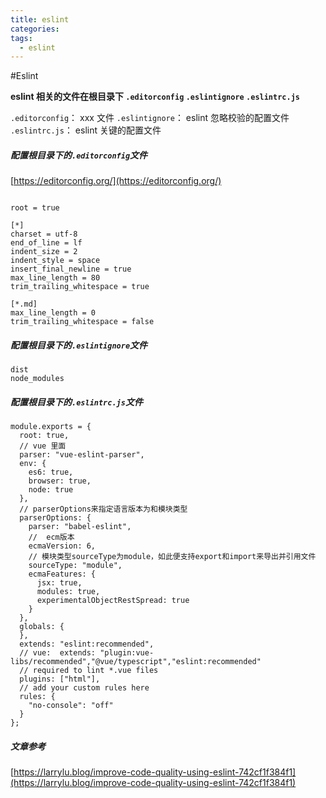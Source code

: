 ```yaml
---
title: eslint
categories:
tags:
  - eslint
---
```


#Eslint

**eslint 相关的文件在根目录下 `.editorconfig` `.eslintignore` `.eslintrc.js`**

`.editorconfig`： xxx 文件
`.eslintignore`： eslint 忽略校验的配置文件
`.eslintrc.js`： eslint 关键的配置文件

##### 配置根目录下的`.editorconfig`文件

[https://editorconfig.org/](https://editorconfig.org/)

```

root = true

[*]
charset = utf-8
end_of_line = lf
indent_size = 2
indent_style = space
insert_final_newline = true
max_line_length = 80
trim_trailing_whitespace = true

[*.md]
max_line_length = 0
trim_trailing_whitespace = false
```

##### 配置根目录下的`.eslintignore`文件

```
dist
node_modules
```

##### 配置根目录下的`.eslintrc.js`文件

```
module.exports = {
  root: true,
  // vue 里面
  parser: "vue-eslint-parser",
  env: {
    es6: true,
    browser: true,
    node: true
  },
  // parserOptions来指定语言版本为和模块类型
  parserOptions: {
    parser: "babel-eslint",
    //  ecm版本
    ecmaVersion: 6,
    // 模块类型sourceType为module，如此便支持export和import来导出并引用文件
    sourceType: "module",
    ecmaFeatures: {
      jsx: true,
      modules: true,
      experimentalObjectRestSpread: true
    }
  },
  globals: {
  },
  extends: "eslint:recommended",
  // vue:  extends: "plugin:vue-libs/recommended","@vue/typescript","eslint:recommended"
  // required to lint *.vue files
  plugins: ["html"],
  // add your custom rules here
  rules: {
    "no-console": "off"
  }
};

```

##### 文章参考

[https://larrylu.blog/improve-code-quality-using-eslint-742cf1f384f1](https://larrylu.blog/improve-code-quality-using-eslint-742cf1f384f1)
